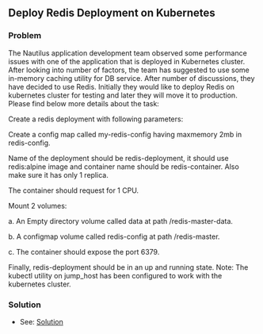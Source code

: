 ## Deploy Redis Deployment on Kubernetes

### Problem

The Nautilus application development team observed some performance issues with one of the application that is deployed
in Kubernetes cluster. After looking into number of factors, the team has suggested to use some in-memory caching
utility for DB service. After number of discussions, they have decided to use Redis. Initially they would like to deploy
Redis on kubernetes cluster for testing and later they will move it to production. Please find below more details about
the task:

Create a redis deployment with following parameters:

Create a config map called my-redis-config having maxmemory 2mb in redis-config.

Name of the deployment should be redis-deployment, it should use
redis:alpine image and container name should be redis-container. Also make sure it has only 1 replica.

The container should request for 1 CPU.

Mount 2 volumes:

a. An Empty directory volume called data at path /redis-master-data.

b. A configmap volume called redis-config at path /redis-master.

c. The container should expose the port 6379.

Finally, redis-deployment should be in an up and running state.
Note: The kubectl utility on jump_host has been configured to work with the kubernetes cluster.

### Solution

- See: [Solution](./solution.yaml)
